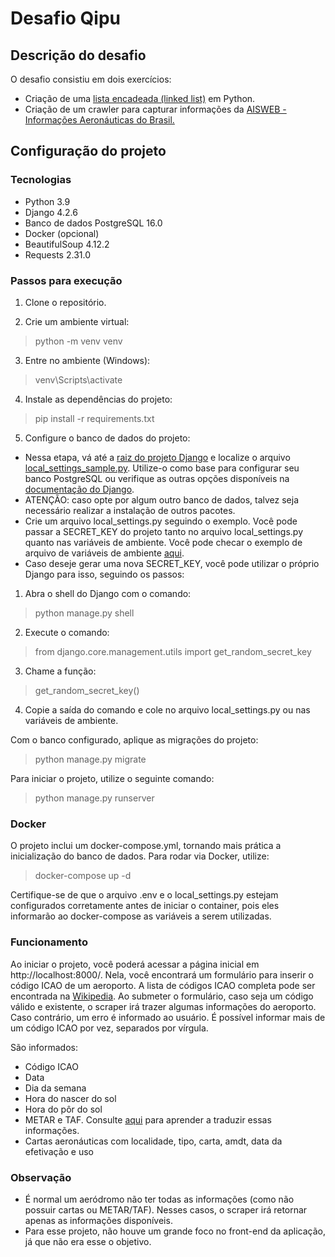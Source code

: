 # Desafio Qipu

## Descrição do desafio
O desafio consistiu em dois exercícios:
* Criação de uma [lista encadeada (linked list)](linked_list.py) em Python.
* Criação de um crawler para capturar informações da [AISWEB - Informações Aeronáuticas do Brasil.](https://aisweb.decea.mil.br/)

## Configuração do projeto

### Tecnologias
- Python 3.9
- Django 4.2.6
- Banco de dados PostgreSQL 16.0
- Docker (opcional)
- BeautifulSoup 4.12.2
- Requests 2.31.0

### Passos para execução

1. Clone o repositório.

2. Crie um ambiente virtual:
> python -m venv venv

3. Entre no ambiente (Windows):
> venv\Scripts\activate

4. Instale as dependências do projeto:
> pip install -r requirements.txt

5. Configure o banco de dados do projeto:  

* Nessa etapa, vá até a [raiz do projeto Django](qipu) e localize o arquivo [local_settings_sample.py](qipu/local_settings_sample.py). Utilize-o como base para configurar seu banco PostgreSQL ou verifique as outras opções disponíveis na [documentação do Django](https://docs.djangoproject.com/en/4.2/ref/databases/).
* ATENÇÃO: caso opte por algum outro banco de dados, talvez seja necessário realizar a instalação de outros pacotes.
* Crie um arquivo local_settings.py seguindo o exemplo. Você pode passar a SECRET_KEY do projeto tanto no arquivo local_settings.py quanto nas variáveis de ambiente. Você pode checar o exemplo de arquivo de variáveis de ambiente [aqui](.env_example).
* Caso deseje gerar uma nova SECRET_KEY, você pode utilizar o próprio Django para isso, seguindo os passos:
1. Abra o shell do Django com o comando:
> python manage.py shell

2. Execute o comando:
> from django.core.management.utils import get_random_secret_key

3. Chame a função:
> get_random_secret_key()

4. Copie a saída do comando e cole no arquivo local_settings.py ou nas variáveis de ambiente.

Com o banco configurado, aplique as migrações do projeto:
> python manage.py migrate

Para iniciar o projeto, utilize o seguinte comando:
> python manage.py runserver

### Docker
O projeto inclui um docker-compose.yml, tornando mais prática a inicialização do banco de dados. Para rodar via Docker, utilize:
> docker-compose up -d

Certifique-se de que o arquivo .env e o local_settings.py estejam configurados corretamente antes de iniciar o container, pois eles informarão ao docker-compose as variáveis a serem utilizadas.

### Funcionamento
Ao iniciar o projeto, você poderá acessar a página inicial em http://localhost:8000/. Nela, você encontrará um formulário para inserir o código ICAO de um aeroporto. 
A lista de códigos ICAO completa pode ser encontrada na [Wikipedia](https://pt.wikipedia.org/wiki/Lista_de_aeroportos_do_Brasil_por_c%C3%B3digo_aeroportu%C3%A1rio_ICAO).
Ao submeter o formulário, caso seja um código válido e existente, o scraper irá trazer algumas informações do aeroporto. Caso contrário, um erro é informado ao usuário.
É possível informar mais de um código ICAO por vez, separados por vírgula.

São informados:
* Código ICAO
* Data 
* Dia da semana
* Hora do nascer do sol
* Hora do pôr do sol
* METAR e TAF. Consulte [aqui](https://ajuda.decea.mil.br/base-de-conhecimento/como-decodificar-o-metar-e-o-speci/) para aprender a traduzir essas informações.
* Cartas aeronáuticas com localidade, tipo, carta, amdt, data da efetivação e uso

### Observação
* É normal um aeródromo não ter todas as informações (como não possuir cartas ou METAR/TAF). Nesses casos, o scraper irá retornar apenas as informações disponíveis.
* Para esse projeto, não houve um grande foco no front-end da aplicação, já que não era esse o objetivo.
